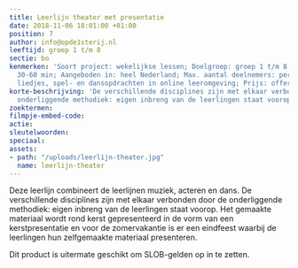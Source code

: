 ```yaml
---
title: Leerlijn theater met presentatie
date: 2018-11-06 18:01:00 +01:00
position: 7
author: info@opde1sterij.nl
leeftijd: groep 1 t/m 8
sectie: bo
kenmerken: 'Soort project: wekelijkse lessen; Doelgroep: groep 1 t/m 8; Tijdsduur:
  30-60 min; Aangeboden in: heel Nederland; Max. aantal deelnemers: per klas; Lesmateriaal:
  liedjes, spel- en dansopdrachten in online leeromgeving; Prijs: offerte op aanvraag'
korte-beschrijving: 'De verschillende disciplines zijn met elkaar verbonden door de
  onderliggende methodiek: eigen inbreng van de leerlingen staat voorop.'
zoektermen: 
filmpje-embed-code: 
actie: 
sleutelwoorden: 
speciaal: 
assets:
- path: "/uploads/leerlijn-theater.jpg"
  name: leerlijn-theater
---
```


Deze leerlijn combineert de leerlijnen muziek, acteren en dans. De verschillende disciplines zijn met elkaar verbonden door de onderliggende methodiek: eigen inbreng van de leerlingen staat voorop. Het gemaakte materiaal wordt rond kerst gepresenteerd in de vorm van een kerstpresentatie en voor de zomervakantie is er een eindfeest waarbij de leerlingen hun zelfgemaakte materiaal presenteren.

Dit product is uitermate geschikt om SLOB-gelden op in te zetten.
